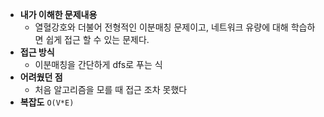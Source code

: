- **내가 이해한 문제내용**
  - 열혈강호와 더불어 전형적인 이분매칭 문제이고, 네트워크 유량에 대해 학습하면 쉽게 접근 할 수 있는 문제다.
- **접근 방식**
  - 이분매칭을 간단하게 dfs로 푸는 식
- **어려웠던 점**
  - 처음 알고리즘을 모를 때 접근 조차 못했다
- **복잡도**
 `O(V*E)`
